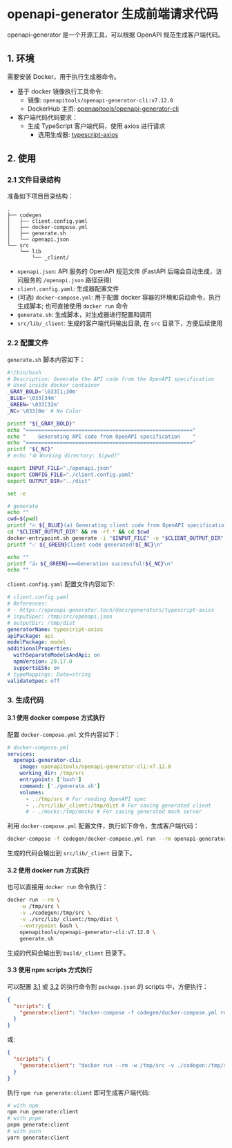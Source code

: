 # openapi-generator 生成前端请求代码

openapi-generator 是一个开源工具，可以根据 OpenAPI 规范生成客户端代码。

## 1. 环境

需要安装 Docker，用于执行生成器命令。

* 基于 docker 镜像执行工具命令:
  * 镜像: `openapitools/openapi-generator-cli:v7.12.0`
  * DockerHub 主页: [openapitools/openapi-generator-cli](https://hub.docker.com/r/openapitools/openapi-generator-cli)
* 客户端代码代码要求：
  * 生成 TypeScript 客户端代码，使用 axios 进行请求
    * 选用生成器: [typescript-axios](https://openapi-generator.tech/docs/generators/typescript-axios)

## 2. 使用

### 2.1 文件目录结构

准备如下项目目录结构：

```text
.
├── codegen
│   ├── client.config.yaml
│   ├── docker-compose.yml
│   ├── generate.sh
│   └── openapi.json
└── src
    └── lib
        └── _client/
```

* `openapi.json`: API 服务的 OpenAPI 规范文件 (FastAPI 后端会自动生成，访问服务的 `/openapi.json` 路径获得)
* `client.config.yaml`: 生成器配置文件
* (可选) `docker-compose.yml`: 用于配置 docker 容器的环境和启动命令，执行生成脚本; 也可直接使用 `docker run` 命令
* `generate.sh`: 生成脚本，对生成器进行配置和调用
* `src/lib/_client`: 生成的客户端代码输出目录, 在 `src` 目录下，方便后续使用

### 2.2 配置文件

`generate.sh` 脚本内容如下：

```bash
#!/bin/bash
# Description: Generate the API code from the OpenAPI specification
# Used inside docker container
_GRAY_BOLD='\033[1;30m'
_BLUE='\033[34m'
_GREEN='\033[32m'
_NC='\033[0m' # No Color

printf "${_GRAY_BOLD}"
echo "======================================================"
echo "    Generating API code from OpenAPI specification    "
echo "======================================================"
printf "${_NC}"
# echo "⚙️ Working directory: $(pwd)"

export INPUT_FILE="./openapi.json"
export CONFIG_FILE="./client.config.yaml"
export OUTPUT_DIR="../dist"

set -e

# generate
echo ""
cwd=$(pwd)
printf "🔥 ${_BLUE}(a) Generating client code from OpenAPI specification ...${_NC}\n"
cd "$CLIENT_OUTPUT_DIR" && rm -rf * && cd $cwd
docker-entrypoint.sh generate -i "$INPUT_FILE" -o "$CLIENT_OUTPUT_DIR" -c "$CONFIG_FILE"
printf "✅ ${_GREEN}Client code generated!${_NC}\n"

echo ""
printf "👍️ ${_GREEN}===Generation successful!${_NC}\n"
echo ""
```

`client.config.yaml` 配置文件内容如下:

```yaml
# client.config.yaml
# References:
# - https://openapi-generator.tech/docs/generators/typescript-axios
# inputSpec: /tmp/src/openapi.json
# outputDir: /tmp/dist
generatorName: typescript-axios
apiPackage: api
modelPackage: model
additionalProperties:
  withSeparateModelsAndApi: on
  npmVersion: 20.17.0
  supportsES6: on
# typeMappings: Date=string
validateSpec: off
```

### 3. 生成代码

#### 3.1 使用 docker compose 方式执行

配置 `docker-compose.yml` 文件内容如下：

```yaml
# docker-compose.yml
services:
  openapi-generator-cli:
    image: openapitools/openapi-generator-cli:v7.12.0
    working_dir: /tmp/src
    entrypoint: ['bash']
    command: ['./generate.sh']
    volumes:
      - .:/tmp/src # For reading OpenAPI spec
      - ../src/lib/_client:/tmp/dist # For saving generated client
      # - ./mocks:/tmp/mocks # For saving generated mock server
```

利用 `docker-compose.yml` 配置文件，执行如下命令，生成客户端代码：

```bash
docker-compose -f codegen/docker-compose.yml run --rm openapi-generator-cli
```

生成的代码会输出到 `src/lib/_client` 目录下。

#### 3.2 使用 docker run 方式执行

也可以直接用 `docker run` 命令执行：

```bash
docker run --rm \
    -w /tmp/src \
    -v ./codegen:/tmp/src \
    -v ./src/lib/_client:/tmp/dist \
    --entrypoint bash \
    openapitools/openapi-generator-cli:v7.12.0 \
    generate.sh
```

生成的代码会输出到 `build/_client` 目录下。

#### 3.3 使用 npm scripts 方式执行

可以配置 [3.1](#31-使用-docker-compose-方式执行) 或 [3.2](#32-使用-docker-run-方式执行) 的执行命令到 `package.json` 的 scripts 中，方便执行：

```json
{
  "scripts": {
    "generate:client": "docker-compose -f codegen/docker-compose.yml run --rm openapi-generator-cli"
  }
}
```

或:

```json
{
  "scripts": {
    "generate:client": "docker run --rm -w /tmp/src -v ./codegen:/tmp/src -v ./src/lib/_client:/tmp/dist --entrypoint=bash openapitools/openapi-generator-cli:v7.12.0 generate.sh"
  }
}
```

执行 `npm run generate:client` 即可生成客户端代码:

```bash
# with npm
npm run generate:client
# with pnpm
pnpm generate:client
# with yarn
yarn generate:client
```
